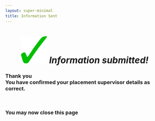```yaml
---
layout: super-minimal
title: Information Sent
---
```

<script>
var hashParams = window.location.hash.substr(1).split('&'); // substr(1) to remove the `#`
for(var i = 0; i < hashParams.length; i++){
    var p = hashParams[i].split('=');
    document.getElementById(p[0]).textContent = decodeURIComponent(p[1]);;
}
</script>

<div class="text-center">
  <h1 style="text-align: center;"><img style="font-size: 14px;" src="https://github.com/b-kennedy0/b-kennedy0.github.io/blob/master/assets/img/greentick.png?raw=true" alt="" width="82" height="86" />&nbsp;<em>Information submitted!</em></h1>
  <h3>Thank you<br>You have confirmed your placement supervisor details as correct.</h3>
  <div id="name"> </div>
  <p>&nbsp;</p>
  <h3>You may now close this page</h3>
</div>
